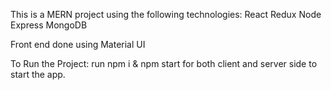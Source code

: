 This is a MERN project using the following technologies:
React
Redux
Node
Express 
MongoDB

Front end done using Material UI

To Run the Project:
run npm i & npm start for both client and server side to start the app.

